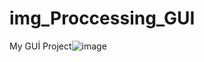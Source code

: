# img_Proccessing_GUI
My GUİ Project![image](https://user-images.githubusercontent.com/43322788/156509740-276e7088-701a-43cd-978a-878786604009.png)
